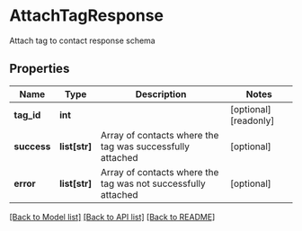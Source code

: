 # AttachTagResponse

Attach tag to contact response schema
## Properties
Name | Type | Description | Notes
------------ | ------------- | ------------- | -------------
**tag_id** | **int** |  | [optional] [readonly] 
**success** | **list[str]** | Array of contacts where the tag was successfully attached | [optional] 
**error** | **list[str]** | Array of contacts where the tag was not successfully attached | [optional] 

[[Back to Model list]](../README.md#documentation-for-models) [[Back to API list]](../README.md#documentation-for-api-endpoints) [[Back to README]](../README.md)


